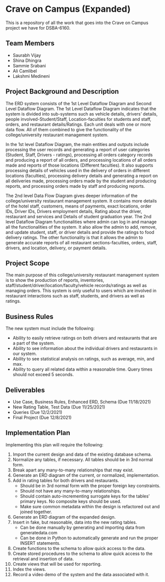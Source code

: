 # Crave on Campus (Expanded)
This is a repository of all the work that goes into the Crave on Campus project we have for DSBA-6160.

## Team Members
  * Saurabh Vijay
  * Shina Dhingra
  * Sammie Srabani
  * Ali Camlibel
  * Lakshmi Medineni
## Project Background and Description
The ERD system consists of the 1st Level Dataflow Diagram and Second Level Dataflow Diagram. The 1st Level Dataflow Diagram indicates that the system is divided into sub-systems such as vehicle details, drivers’ details, people involved-Student/Staff, Location-faculties for students and staff, orders, and restaurant details/Ratings. Each unit deals with one or more data flow. All of them combined to give the functionality of the college/university restaurant management system.

In the 1st level Dataflow Diagram, the main entities and outputs include processing the user records and generating a report of user categories (Student, Staff, Drivers - ratings), processing all orders category records and producing a report of all orders, and processing locations of all orders made and reports of those locations (Different faculties). It also supports processing details of vehicles used in the delivery of orders in different locations (faculties), processing delivery details and generating a report on all deliveries made, processing orders made by the student and producing reports, and processing orders made by staff and producing reports.

The 2nd level Data Flow Diagram gives deeper information of the college/university restaurant management system. It contains more details of the hotel staff, customers, means of payments, exact locations, order IDs, Driver IDs, Drivers employment details, Rating about the driver, restaurant and services and Details of student graduation year. 
The 2nd level Dataflow Diagram functionalities where admin can log in and manage all the functionalities of the system. It also allow the admin to add, remove, and update student, staff, or driver details and provide the ratings to food delivery ratings. The other functionality is that it allows the admin to generate accurate reports of all restaurant sections-faculties, orders, staff, drivers, and location, delivery, or payment details.
## Project Scope
The main purpose of this college/university restaurant management system is to show the production of reports, inventories, staff/student/driver/location/faculty/vehicle records/ratings as well as managing orders. This system is only useful to users which are involved in restaurant interactions such as staff, students, and drivers as well as ratings.
## Business Rules
The new system must include the following:
* Ability to easily retrieve ratings on both drivers and restaurants that are a part of the system.  
* Ability to see information about the individual drivers and restaurants in our system.
* Ability to see statistical analysis on ratings, such as average, min, and max.
* Ability to query all related data within a reasonable time. Query times should not exceed 5 seconds.
## Deliverables
* Use Case, Business Rules, Enhanced ERD, Schema (Due 11/18/2021)
* New Rating Table, Test Data (Due 11/25/2021)
* Queries (Due 12/2/2021)
* Final Project (Due 12/8/2021)
## Implementation Plan
Implementing this plan will require the following:
1. Import the current design and data of the existing database schema.
2. Normalize any tables, if necessary. All tables should be in 3rd normal form.
3. Break apart any many-to-many relationships that may exist.
4. Generate an ERD diagram of the current, or normalized, implementation.
5. Add in rating tables for both drivers and restaurants.
    *	Should be in 3rd normal form with the proper foreign key constraints.
    *	Should not have any many-to-many relationships.
    *	Should contain auto-incrementing surrogate keys for the tables’ primary keys. No composite keys should be used.
    *	Make sure common metadata within the design is refactored out and joined together.
6. Generate an ERD diagram of the expanded design.
7. Insert in fake, but reasonable, data into the new rating tables.
    *	Can be done manually by generating and importing data from generatedata.com
    *	Can be done in Python to automatically generate and run the proper INSERT statements.
8. Create functions to the schema to allow quick access to the data.
9. Create stored procedures to the schema to allow quick access to the retrieval and insertion of data.
10. Create views that will be used for reporting.
11. Index the views.
12. Record a video demo of the system and the data associated with it.
